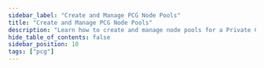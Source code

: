 ```yaml
---
sidebar_label: "Create and Manage PCG Node Pools"
title: "Create and Manage PCG Node Pools"
description: "Learn how to create and manage node pools for a Private Cloud Gateway (PCG)."
hide_table_of_contents: false
sidebar_position: 10
tags: ["pcg"]
---
```

